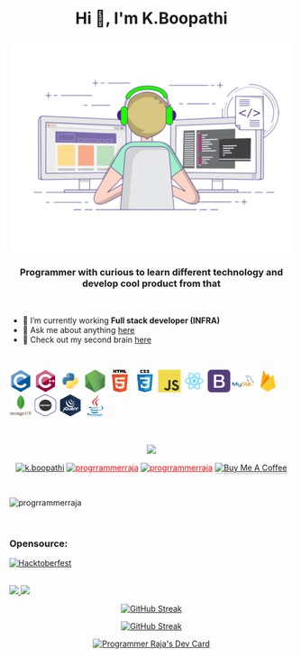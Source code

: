 <!--
**programmerraja/programmerraja** is a ✨ _special_ ✨ repository because its `README.md` (this file) appears on your GitHub profile.

Here are some ideas to get you started:

- 🔭 I’m currently working on ...
- 🌱 I’m currently learning ...
- 👯 I’m looking to collaborate on ...
- 🤔 I’m looking for help with ...
- 💬 Ask me about ...
- 📫 How to reach me: ...
- 😄 Pronouns: ...
- ⚡ Fun fact: ...
- 🔭 I’m currently working on <br>
-->
<h1 align="center">Hi 👋, I'm K.Boopathi</h1>
<div align="center">
<!--     <a href="https://app.daily.dev/programmerraja"><img src="https://api.daily.dev/devcards/v2/NbQgWXH9JdceQ4lfD3WCY.png?type=default&r=51m" width="356" alt="Programmer Raja's Dev Card"/></a> -->
    <img src="./img/hero.gif" alt="Coder GIF" width="" height="">
 </div>

<h3 align="center">Programmer with curious to learn different technology and develop cool product from that</h3>
<br>

- 🌱 I’m currently working **Full stack developer (INFRA)** 
- 💬 Ask me about anything [here](https://github.com/programmerraja/programmerraja/issues)
- :brain: Check out my second brain [here](https://programmerraja.github.io/blog/)

<br>

<p align="left">
  
  <img src="./img/c.svg" alt="c" width="40" height="40"/>
  <img src="./img/c++.svg" alt="cplusplus" width="40" height="40"/>
  <img src="./img/python.png" alt="python" width="40" height="40"/>
  <img src="./img/nodejs.png" alt="node" width="40" height="40"/> 
  <img src="./img/html.png" alt="html5" width="40" height="40"/>
  <img src="./img/css.png" alt="css3" width="40" height="40"/> 
  <img src="./img/javascript.png" alt="javascript" width="40" height="40"/> 
  <img src="./img/react.png" alt="react" width="40" height="40"/>
  <img src="./img/bootstrap.png" alt="bootstrap" width="40" height="40"/>
  <img src="./img/mysql.svg" alt="mysql" width="40" height="40"/> 
  <img src="./img/firebase.png" alt="firebase" width="40" height="40"/>
  <img src="./img/mongodb.svg" alt="mongodb" width="40" height="40"/> 
  <img src="./img/expressjs.png" alt="expressjs" width="40" height="40"/> 
  <img src="./img/jquery.png" alt="jquery" width="40" height="40"/>
  <img src="./img/java.svg" alt="java" width="40" height="40"/> 
</p>
<br>
<p align = "center"><img align="center" src="https://github.com/rajput2107/rajput2107/blob/master/Assets/Handshake.gif" height="33px" /></p>
<p align="center">
<a href="https://www.linkedin.com/in/k-boopathi-5b475a169/" target="blank"><img align="center" src="https://img.shields.io/badge/LinkedIn-0077B5?style=for-the-badge&logo=linkedin&logoColor=white" alt="k.boopathi" /></a>
<a href="https://www.youtube.com/channel/UC2oJSUOdsZh3ih_jLYNfu1w" target="blank" style="color:red"><img align="center" src="https://img.shields.io/badge/YouTube-FF0000?style=for-the-badge&logo=youtube&logoColor=white" alt="progrrammerraja" /></a>
    <a href="https://medium.com/@programmerraja" target="blank" style="color:red"><img align="center" src="https://img.shields.io/badge/Medium-12100E?style=for-the-badge&logo=medium&logoColor=white" alt="progrrammerraja" /></a>
   <a href="https://buymeacoffee.com/programmerraja" target="_blank"><img align="center" src="https://www.buymeacoffee.com/assets/img/custom_images/orange_img.png" alt="Buy Me A Coffee" style="height:25px;box-shadow: 0px 3px 2px 0px rgba(190, 190, 190, 0.5) !important;-webkit-box-shadow: 0px 3px 2px 0px rgba(190, 190, 190, 0.5) !important;" ></a>

</p>
<br>
<p align="left"> <img src="https://komarev.com/ghpvc/?username=progrrammerraja" alt="progrrammerraja" /> </p>
<br>

### Opensource:

[![Hacktoberfest](https://img.shields.io/badge/Hacktoberfest2020-firstcontribution-blueviolet)](https://hacktoberfest.digitalocean.com/profile)
<br>
<br>
<!-- [![programmer raja github stats](https://github-readme-stats.vercel.app/api?username=programmerraja&show_icons=true&theme=radical)](https://github.com/programmerraja/github-readme-stats&show_icons=true&theme=radical) -->


<!-- <a href="https://github.com/programmerraja/github-readme-stats">
  <img align="center" src="https://github-readme-stats.vercel.app/api/top-langs/?username=programmerraja&layout=compact&theme=radical" />
</a> -->
<a href="https://github.com/programmerraja">
    <img src="https://github-readme-stats.vercel.app/api?username=programmerraja&count_private=true&show_icons=true&theme=chartreuse-dark&hide_border=true" width="51%" />
</a>
<a href="https://github.com/programmerraja">
  <img src="https://github-readme-stats.vercel.app/api/top-langs/?username=programmerraja&theme=chartreuse-dark&layout=compact&hide_border=true" width="43%" />
</a>


<div align="center">

[![GitHub Streak](https://github-readme-streak-stats.herokuapp.com?user=programmerraja&theme=chartreuse-dark&hide_border=true)](https://git.io/streak-stats)
    
</div>



<div align="center">

[![GitHub Streak](https://github-profile-trophy.vercel.app/?username=programmerraja&margin-w=15&theme=darkhub&no-frame=true&no-bg=true)](https://github.com/programmerraja)

</div>


<div align="center">
<a href="https://app.daily.dev/programmerraja"><img src="https://api.daily.dev/devcards/v2/NbQgWXH9JdceQ4lfD3WCY.png?type=default&r=dy3" width="356" alt="Programmer Raja's Dev Card"/></a>
</div>


<!-- https://github.com/programmerraja/github-readme-activity-graph -->
<!-- <a href="https://github.com/programmerraja/github-readme-activity-graph"><img alt="boopathi Activity Graph" src="https://activity-graph.herokuapp.com/graph?username=programmerraja&bg_color=1F222E&color=F8D866&line=de3187&point=5a9bdb&hide_border=true"/></a> -->


